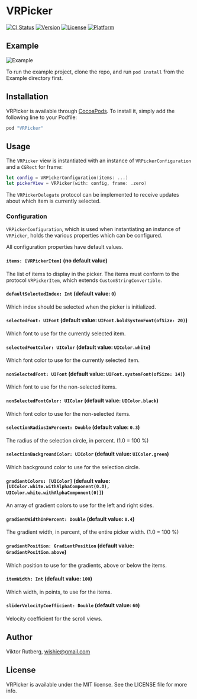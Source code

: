 # VRPicker

[![CI Status](http://img.shields.io/travis/vrutberg/VRPicker.svg?style=flat)](https://travis-ci.org/vrutberg/VRPicker)
[![Version](https://img.shields.io/cocoapods/v/VRPicker.svg?style=flat)](http://cocoapods.org/pods/VRPicker)
[![License](https://img.shields.io/cocoapods/l/VRPicker.svg?style=flat)](http://cocoapods.org/pods/VRPicker)
[![Platform](https://img.shields.io/cocoapods/p/VRPicker.svg?style=flat)](http://cocoapods.org/pods/VRPicker)

## Example

![Example](Assets/example.gif)

To run the example project, clone the repo, and run `pod install` from the Example directory first.

## Installation

VRPicker is available through [CocoaPods](http://cocoapods.org). To install
it, simply add the following line to your Podfile:

```ruby
pod "VRPicker"
```

## Usage

The `VRPicker` view is instantiated with an instance of `VRPickerConfiguration` and a `CGRect` for frame:

```swift
let config = VRPickerConfiguration(items: ...)
let pickerView = VRPicker(with: config, frame: .zero)
```

The `VRPickerDelegate` protocol can be implemented to receive updates about which item is currently selected.

### Configuration

`VRPickerConfiguration`, which is used when instantiating an instance of `VRPicker`, holds the various properties which can be configured.

All configuration properties have default values.

#### `items: [VRPickerItem]` (no default value)

The list of items to display in the picker. The items must conform to the protocol `VRPickerItem`, which extends `CustomStringConvertible`.

#### `defaultSelectedIndex: Int` (default value: `0`)

Which index should be selected when the picker is initialized.
    
#### `selectedFont: UIFont` (default value: `UIFont.boldSystemFont(ofSize: 20)`)

Which font to use for the currently selected item.

#### `selectedFontColor: UIColor` (default value: `UIColor.white`)

Which font color to use for the currently selected item.

#### `nonSelectedFont: UIFont` (default value: `UIFont.systemFont(ofSize: 14)`)

Which font to use for the non-selected items.

#### `nonSelectedFontColor: UIColor` (default value: `UIColor.black`)

Which font color to use for the non-selected items.

#### `selectionRadiusInPercent: Double` (default value: `0.3`)

The radius of the selection circle, in percent. (1.0 = 100 %)

#### `selectionBackgroundColor: UIColor` (default value: `UIColor.green`)

Which background color to use for the selection circle.
    
#### `gradientColors: [UIColor]` (default value: `[UIColor.white.withAlphaComponent(0.8), UIColor.white.withAlphaComponent(0)]`)

An array of gradient colors to use for the left and right sides.

#### `gradientWidthInPercent: Double` (default value: `0.4`)

The gradient width, in percent, of the entire picker width. (1.0 = 100 %)

#### `gradientPosition: GradientPosition` (default value: `GradientPosition.above`)
  
Which position to use for the gradients, above or below the items.

#### `itemWidth: Int` (default value: `100`)

Which width, in points, to use for the items.

#### `sliderVelocityCoefficient: Double` (default value: `60`)

Velocity coefficient for the scroll views.

## Author

Viktor Rutberg, wishie@gmail.com

## License

VRPicker is available under the MIT license. See the LICENSE file for more info.
